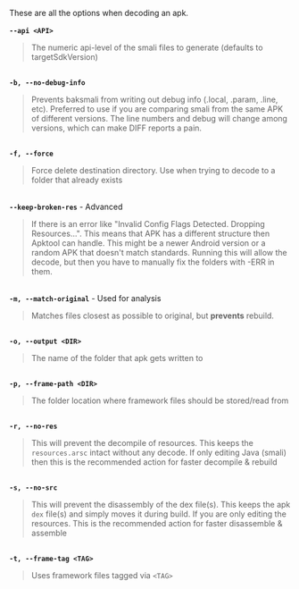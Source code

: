 These are all the options when decoding an apk.
<br /><br />
<strong><code>--api &lt;API></code></strong>
<blockquote>The numeric api-level of the smali files to generate (defaults to targetSdkVersion)</blockquote>
<br />
<strong><code>-b, --no-debug-info</code></strong>
<blockquote>Prevents baksmali from writing out debug info (.local, .param, .line, etc). Preferred to use if you are comparing smali from the same APK of different versions. The line numbers and debug will change among versions, which can make DIFF reports a pain.</blockquote>
<br />
<strong><code>-f, --force</code></strong>
<blockquote>Force delete destination directory. Use when trying to decode to a folder that already exists</blockquote>
<br />
<strong><code>--keep-broken-res</code></strong> - <span class="label label-danger">Advanced</span>
<blockquote>If there is an error like "Invalid Config Flags Detected. Dropping Resources...". This means that APK has a different structure then Apktool can handle. This might be a newer Android version or a random APK that doesn't match standards. Running this will allow the decode, but then you have to manually fix the folders with -ERR in them.</blockquote>
<br />
<strong><code>-m, --match-original</code></strong> - <span class="label label-info">Used for analysis</span>
<blockquote>Matches files closest as possible to original, but <strong>prevents</strong> rebuild.</blockquote>
<br />
<strong><code>-o, --output &lt;DIR></code></strong>
<blockquote>The name of the folder that apk gets written to</blockquote>
<br />
<strong><code>-p, --frame-path &lt;DIR></code></strong>
<blockquote>The folder location where framework files should be stored/read from</blockquote>
<br />
<strong><code>-r, --no-res</code></strong>
<blockquote>This will prevent the decompile of resources. This keeps the <code>resources.arsc</code> intact without any decode. If only editing Java (smali) then this is the recommended action for faster decompile & rebuild</blockquote>
<br />
<strong><code>-s, --no-src</code></strong>
<blockquote>This will prevent the disassembly of the dex file(s). This keeps the apk <code>dex</code> file(s) and simply moves it during build. If you are only editing the resources. This is the recommended action for faster disassemble & assemble</blockquote>
<br />
<strong><code>-t, --frame-tag &lt;TAG></code></strong>
<blockquote>Uses framework files tagged via <code>&lt;TAG></code></blockquote>